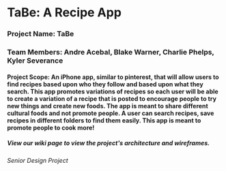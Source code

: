 # TaBe: A Recipe App

### Project Name: TaBe
### Team Members: Andre Acebal, Blake Warner, Charlie Phelps, Kyler Severance

#### Project Scope: An iPhone app, similar to pinterest, that will allow users to find recipes based upon who they follow and based upon what they search. This app promotes variations of recipes so each user will be able to create a variation of a recipe that is posted to encourage people to try new things and create new foods. The app is meant to share different cultural foods and not promote people. A user can search recipes, save recipes in different folders to find them easily. This app is meant to promote people to cook more!

##### View our wiki page to view the project's architecture and wireframes.

###### Senior Design Project
